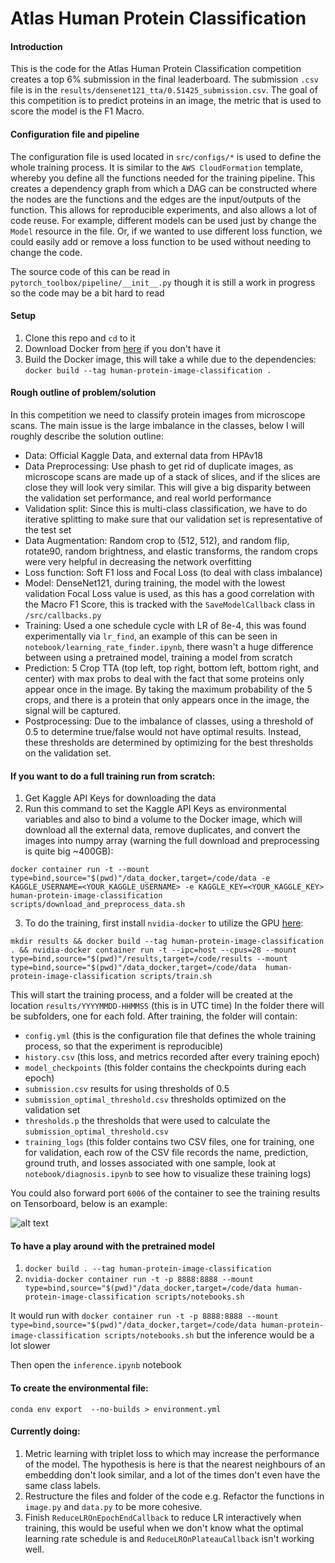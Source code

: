 # Atlas Human Protein Classification

#### Introduction
This is the code for the Atlas Human Protein Classification competition creates a top 6% submission in the final leaderboard. The submission `.csv` file is in the `results/densenet121_tta/0.51425_submission.csv`. The goal of this
competition is to predict proteins in an image, the metric that is used to score the model is the F1 Macro.

#### Configuration file and pipeline
The configuration file is used located in `src/configs/*` is used to define the whole training process. It is similar to the `AWS CloudFormation` template, whereby you define all the functions needed for the training pipeline.
This creates a dependency graph from which a DAG can be constructed where the nodes are the functions and the edges are the input/outputs of the function.
This allows for reproducible experiments, and also allows a lot of code reuse. For example, different models can be used just by change the `Model` resource in the file. Or, if we wanted to use different loss function, we could easily add
or remove a loss function to be used without needing to change the code.

The source code of this can be read in `pytorch_toolbox/pipeline/__init__.py` though it is still a work in progress so the code may be a bit hard to read

#### Setup

1. Clone this repo and `cd` to it
2. Download Docker from [here](https://docs.docker.com/install/linux/docker-ce/ubuntu/) if you don't have it
3. Build the Docker image, this will take a while due to the dependencies: `docker build --tag human-protein-image-classification .`

#### Rough outline of problem/solution

In this competition we need to classify protein images from microscope scans. The main issue is the large imbalance in the classes, below I will roughly describe the solution outline:

- Data: Official Kaggle Data, and external data from HPAv18
- Data Preprocessing: Use phash to get rid of duplicate images, as microscope scans are made up of a stack of slices, and if the slices are close they will look very similar. This will give a big disparity between the validation set performance, and real world performance
- Validation split: Since this is multi-class classification, we have to do iterative splitting to make sure that our validation set is representative of the test set
- Data Augmentation: Random crop to (512, 512), and random flip, rotate90, random brightness, and elastic transforms, the random crops were very helpful in decreasing the network overfitting
- Loss function: Soft F1 loss and Focal Loss (to deal with class imbalance)
- Model: DenseNet121, during training, the model with the lowest validation Focal Loss value is used, as this has a good correlation with the Macro F1 Score, this is tracked with the `SaveModelCallback` class in `/src/callbacks.py`
- Training: Used a one schedule cycle with LR of 8e-4, this was found experimentally via `lr_find`, an example of this can be seen in `notebook/learning_rate_finder.ipynb`, there wasn't a huge difference between using a pretrained model, training a model from scratch
- Prediction: 5 Crop TTA (top left, top right, bottom left, bottom right, and center) with max probs to deal with the fact that some proteins only appear once in the image. By taking the maximum probability of the 5 crops, and there is a protein that only appears once in the image, the signal will be captured.
- Postprocessing: Due to the imbalance of classes, using a threshold of 0.5 to determine true/false would not have optimal results. Instead, these thresholds are determined by optimizing for the best thresholds on the validation set.

#### If you want to do a full training run from scratch:

1. Get Kaggle API Keys for downloading the data
2. Run this command to set the Kaggle API Keys as environmental variables and also to bind a volume to the Docker image, which will download all the external data, remove duplicates, and convert the images into numpy array (warning the full download and preprocessing is quite big ~400GB):

`docker container run -t --mount type=bind,source="$(pwd)"/data_docker,target=/code/data -e KAGGLE_USERNAME=<YOUR_KAGGLE_USERNAME> -e KAGGLE_KEY=<YOUR_KAGGLE_KEY> human-protein-image-classification scripts/download_and_preprocess_data.sh`

3. To do the training, first install `nvidia-docker` to utilize the GPU [here](https://github.com/NVIDIA/nvidia-docker):

`mkdir results && docker build --tag human-protein-image-classification . && nvidia-docker container run -t --ipc=host --cpus=28 --mount type=bind,source="$(pwd)"/results,target=/code/results --mount type=bind,source="$(pwd)"/data_docker,target=/code/data  human-protein-image-classification scripts/train.sh`

This will start the training process, and a folder will be created at the location `results/YYYYMMDD-HHMMSS` (this is in UTC time)
In the folder there will be subfolders, one for each fold. After training, the folder will contain:

- `config.yml` (this is the configuration file that defines the whole training process, so that the experiment is reproducible)
- `history.csv` (this loss, and metrics recorded after every training epoch)
- `model_checkpoints` (this folder contains the checkpoints during each epoch)
- `submission.csv` results for using thresholds of 0.5
- `submission_optimal_threshold.csv` thresholds optimized on the validation set
- `thresholds.p` the thresholds that were used to calculate the `submission_optimal_threshold.csv`
- `training_logs` (this folder contains two CSV files, one for training, one for validation, each row of the CSV file records the name, prediction, ground truth, and losses associated with one sample, look at `notebook/diagnosis.ipynb` to see how to visualize these training logs)

You could also forward port `6006` of the container to see the training results on Tensorboard, below is an example:

![alt text](README_images/tensorboard_example.png)


#### To have a play around with the pretrained model
1. `docker build . --tag human-protein-image-classification`
2. `nvidia-docker container run -t -p 8888:8888 --mount type=bind,source="$(pwd)"/data_docker,target=/code/data human-protein-image-classification scripts/notebooks.sh`

It would run with `docker container run -t -p 8888:8888 --mount type=bind,source="$(pwd)"/data_docker,target=/code/data human-protein-image-classification scripts/notebooks.sh` but the inference would be a lot slower

Then open the `inference.ipynb` notebook

#### To create the environmental file:
`conda env export  --no-builds > environment.yml`

#### Currently doing:
1. Metric learning with triplet loss to which may increase the performance of the model. The hypothesis is here is that the nearest neighbours of an embedding don't look similar, and a lot of the times don't even have the same class labels.
2. Restructure the files and folder of the code e.g. Refactor the functions in `image.py` and `data.py` to be more cohesive.
3. Finish `ReduceLROnEpochEndCallback` to reduce LR interactively when training, this would be useful when we don't know what the optimal learning rate schedule is and `ReduceLROnPlateauCallback` isn't working well.
